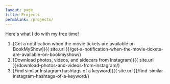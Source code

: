 ```yaml
---
layout: page
title: Projects
permalink: /projects/
---
```


<div class = "page-wrapper" markdown="1">
Here's what I do with my free time!

1. [Get a notification when the movie tickets are available on BookMyShow]({{ site.url }}/get-a-notification-when-the-movie-tickets-are-available-on-bookmyshow/)
2. [Download photos, videos, and sidecars from Instagram]({{ site.url }}/download-photos-and-videos-from-instagram/)
3. [Find similar Instagram hashtags of a keyword]({{ site.url }}/find-similar-instagram-hashtags-of-a-keyword/)
</div>
